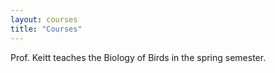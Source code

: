 ```yaml
---
layout: courses
title: "Courses"
---
```


Prof. Keitt teaches the Biology of Birds in the spring semester.


